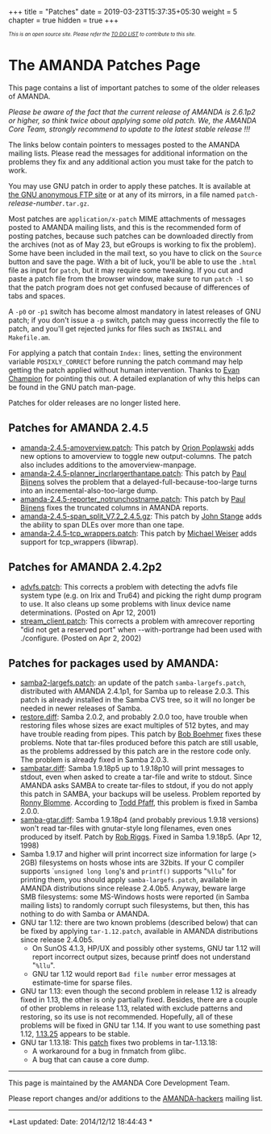 +++
title = "Patches"
date = 2019-03-23T15:37:35+05:30
weight = 5
chapter = true
hidden = true
+++

*<sub><sub>This is an open source site. Please refer the [TO DO LIST](/to_do) to contribute to this site.</sub></sub>*

The AMANDA Patches Page
=======================

This page contains a list of important patches to some of the older
releases of AMANDA.

*Please be aware of the fact that the current release of AMANDA is
2.6.1p2 or higher, so think twice about applying some old patch. We, the
AMANDA Core Team, strongly recommend to update to the latest stable
release !!!*

The links below contain pointers to messages posted to the AMANDA
mailing lists. Please read the messages for additional information on
the problems they fix and any additional action you must take for the
patch to work.

You may use GNU patch in order to apply these patches. It is available
at [the GNU anonymous FTP site](ftp://ftp.gnu.org/pub/gnu) or at any of
its mirrors, in a file named `patch-`*release-number*`.tar.gz`.

Most patches are `application/x-patch` MIME attachments of messages
posted to AMANDA mailing lists, and this is the recommended form of
posting patches, because such patches can be downloaded directly from
the archives (not as of May 23, but eGroups is working to fix the
problem). Some have been included in the mail text, so you have to click
on the `Source` button and save the page. With a bit of luck, you'll be
able to use the `.html` file as input for `patch`, but it may require
some tweaking. If you cut and paste a patch file from the browser
window, make sure to run `patch -l` so that the patch program does not
get confused because of differences of tabs and spaces.

A `-p0` or `-p1` switch has become almost mandatory in latest releases
of GNU patch; if you don't issue a `-p` switch, patch may guess
incorrectly the file to patch, and you'll get rejected junks for files
such as `INSTALL` and `Makefile.am`.

For applying a patch that contain `Index:` lines, setting the
environment variable `POSIXLY_CORRECT` before running the patch command
may help getting the patch applied without human intervention. Thanks to
[Evan Champion](mailto:<evanc@synapse.net>) for pointing this out. A
detailed explanation of why this helps can be found in the GNU patch
man-page.

Patches for older releases are no longer listed here.

Patches for AMANDA 2.4.5
------------------------

-   [amanda-2.4.5-amoverview.patch](2.4.5/amanda-2.4.5-amoverview.patch):
    This patch by [Orion Poplawski](mailto:<orion@cora.nwra.com) adds
    new options to amoverview to toggle new output-columns. The patch
    also includes additions to the amoverview-manpage.
-   [amanda-2.4.5-planner\_incrlargerthantape.patch](2.4.5/amanda-2.4.5-planner_incrlargerthantape.patch):
    This patch by [Paul Bijnens](mailto:<paul.bijnens@xplanation.com)
    solves the problem that a delayed-full-because-too-large turns into
    an incremental-also-too-large dump.
-   [amanda-2.4.5-reporter\_notrunchostname.patch](2.4.5/amanda-2.4.5-reporter_notrunchostname.patch):
    This patch by [Paul Bijnens](mailto:<paul.bijnens@xplanation.com)
    fixes the truncated columns in AMANDA reports.
-   [amanda-2.4.5-span\_split\_V7.2\_2.4.5.gz](2.4.5/amanda-2.4.5-span_split_V7.2_2.4.5.gz):
    This patch by [John Stange](mailto:<building@cs.umd.edu) adds the
    ability to span DLEs over more than one tape.
-   [amanda-2.4.5-tcp\_wrappers.patch](2.4.5/amanda-2.4.5-tcp_wrappers.patch):
    This patch by [Michael Weiser](mailto:<michael@weiser.dinsnail.net)
    adds support for tcp\_wrappers (libwrap).

Patches for AMANDA 2.4.2p2
--------------------------

-   [advfs.patch](2.4.2p2/advfs.diff): This corrects a problem with
    detecting the advfs file system type (e.g. on Irix and Tru64) and
    picking the right dump program to use. It also cleans up some
    problems with linux device name determinations. (Posted on Apr 12,
    2001)
-   [stream\_client.patch](2.4.2p2/stream_client.diff): This corrects a
    problem with amrecover reporting "did not get a reserved port" when
    --with-portrange had been used with ./configure. (Posted on Apr 2,
    2002)

Patches for packages used by AMANDA:
------------------------------------

-   [samba2-largefs.patch](http://www.egroups.com/group/amanda-hackers/1101.html?):
    an update of the patch `samba-largefs.patch`, distributed with
    AMANDA 2.4.1p1, for Samba up to release 2.0.3. This patch is already
    installed in the Samba CVS tree, so it will no longer be needed in
    newer releases of Samba.
-   [restore.diff](http://www.egroups.com/group/amanda-users/11432.html?):
    Samba 2.0.2, and probably 2.0.0 too, have trouble when restoring
    files whose sizes are exact multiples of 512 bytes, and may have
    trouble reading from pipes. This patch by [Bob
    Boehmer](mailto:boehmer@worldnet.att.net) fixes these problems. Note
    that tar-files produced before this patch are still usable, as the
    problems addressed by this patch are in the restore code only. The
    problem is already fixed in Samba 2.0.3.
-   [sambatar.diff](http://www.egroups.com/group/amanda-users/mg2115354892.html?):
    Samba 1.9.18p5 up to 1.9.18p10 will print messages to stdout, even
    when asked to create a tar-file and write to stdout. Since AMANDA
    asks SAMBA to create tar-files to stdout, if you do not apply this
    patch in SAMBA, your backups will be useless. Problem reported by
    [Ronny Blomme](mailto:<Ronny.Blomme@elis.rug.ac.be>). According to
    [Todd Pfaff](mailto:pfaff@McMaster.CA), this problem is fixed in
    Samba 2.0.0.
-   [samba-gtar.diff](ftp://ftp.AMANDA.org/pub/amanda/maillist-archives/amanda-users/www/users/Apr-Jun.1998/msg00208.html):
    Samba 1.9.18p4 (and probably previous 1.9.18 versions) won't read
    tar-files with gnutar-style long filenames, even ones produced by
    itself. Patch by [Rob Riggs](mailto:<rob@devilsthumb.com>). Fixed in
    Samba 1.9.18p5. (Apr 12, 1998)
-   Samba 1.9.17 and higher will print incorrect size information for
    large (\> 2GB) filesystems on hosts whose ints are 32bits. If your C
    compiler supports \``unsigned long long`'s and `printf()` supports
    "`%llu`" for printing them, you should apply `samba-largefs.patch`,
    available in AMANDA distributions since release 2.4.0b5. Anyway,
    beware large SMB filesystems: some MS-Windows hosts were reported
    (in Samba mailing lists) to randomly corrupt such filesystems, but
    then, this has nothing to do with Samba or AMANDA.
-   GNU tar 1.12: there are two known problems (described below) that
    can be fixed by applying `tar-1.12.patch`, available in AMANDA
    distributions since release 2.4.0b5.
    -   On SunOS 4.1.3, HP/UX and possibly other systems, GNU tar 1.12
        will report incorrect output sizes, because printf does not
        understand "`%llu`".
    -   GNU tar 1.12 would report `Bad file number` error messages at
        estimate-time for sparse files.
-   GNU tar 1.13: even though the second problem in release 1.12 is
    already fixed in 1.13, the other is only partially fixed. Besides,
    there are a couple of other problems in release 1.13, related with
    exclude patterns and restoring, so its use is not recommended.
    Hopefully, all of these problems will be fixed in GNU tar 1.14. If
    you want to use something past 1.12,
    [1.13.25](ftp://alpha.gnu.org/pub/gnu/tar/tar-1.13.25.tar.gz)
    appears to be stable.
-   GNU tar 1.13.18: This [patch](tar-1.13.18.diff) fixes two problems
    in tar-1.13.18:
    -   A workaround for a bug in fnmatch from glibc.
    -   A bug that can cause a core dump.

* * * * *

This page is maintained by the AMANDA Core Development Team.

Please report changes and/or additions to the
[AMANDA-hackers](mailto:<AMANDA-hackers@AMANDA.org>) mailing list.

* * * * *

*Last updated: Date: 2014/12/12 18:44:43 *
